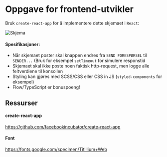 # Oppgave for frontend-utvikler

Bruk `create-react-app` for å implementere dette skjemaet i `React`:

![Skjema](http://batcave.no/oyvind/gifs/skjema.gif)

#### Spesifikasjoner:

- Når skjemaet poster skal knappen endres fra `SEND FORESPØRSEL` til `SENDER...` (Bruk for eksempel `setTimeout` for simulere responstid
- Skjemaet skal ikke poste noen faktisk http-request, men logge alle feltverdiene til konsollen
- Styling kan gjøres med SCSS/CSS eller CSS in JS (`styled-components` for eksempel)
- Flow/TypeScript er bonuspoeng!

## Ressurser

#### create-react-app
https://github.com/facebookincubator/create-react-app

#### Font
https://fonts.google.com/specimen/Titillium+Web
